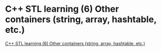 # C++ STL learning (6) Other containers (string, array, hashtable, etc.)
[C++ STL learning (6) Other containers (string, array, hashtable, etc.)](https://aiwithcloud.com/2022/09/19/c_stl_learning_6_other_containers_string_array_hashtable_etc/)